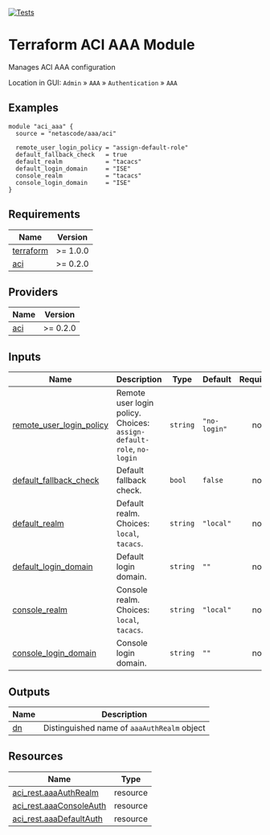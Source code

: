 <!-- BEGIN_TF_DOCS -->
[![Tests](https://github.com/netascode/terraform-aci-aaa/actions/workflows/test.yml/badge.svg)](https://github.com/netascode/terraform-aci-aaa/actions/workflows/test.yml)

# Terraform ACI AAA Module

Manages ACI AAA configuration

Location in GUI:
`Admin` » `AAA` » `Authentication` » `AAA`

## Examples

```hcl
module "aci_aaa" {
  source = "netascode/aaa/aci"

  remote_user_login_policy = "assign-default-role"
  default_fallback_check   = true
  default_realm            = "tacacs"
  default_login_domain     = "ISE"
  console_realm            = "tacacs"
  console_login_domain     = "ISE"
}

```

## Requirements

| Name | Version |
|------|---------|
| <a name="requirement_terraform"></a> [terraform](#requirement\_terraform) | >= 1.0.0 |
| <a name="requirement_aci"></a> [aci](#requirement\_aci) | >= 0.2.0 |

## Providers

| Name | Version |
|------|---------|
| <a name="provider_aci"></a> [aci](#provider\_aci) | >= 0.2.0 |

## Inputs

| Name | Description | Type | Default | Required |
|------|-------------|------|---------|:--------:|
| <a name="input_remote_user_login_policy"></a> [remote\_user\_login\_policy](#input\_remote\_user\_login\_policy) | Remote user login policy. Choices: `assign-default-role`, `no-login` | `string` | `"no-login"` | no |
| <a name="input_default_fallback_check"></a> [default\_fallback\_check](#input\_default\_fallback\_check) | Default fallback check. | `bool` | `false` | no |
| <a name="input_default_realm"></a> [default\_realm](#input\_default\_realm) | Default realm. Choices: `local`, `tacacs`. | `string` | `"local"` | no |
| <a name="input_default_login_domain"></a> [default\_login\_domain](#input\_default\_login\_domain) | Default login domain. | `string` | `""` | no |
| <a name="input_console_realm"></a> [console\_realm](#input\_console\_realm) | Console realm. Choices: `local`, `tacacs`. | `string` | `"local"` | no |
| <a name="input_console_login_domain"></a> [console\_login\_domain](#input\_console\_login\_domain) | Console login domain. | `string` | `""` | no |

## Outputs

| Name | Description |
|------|-------------|
| <a name="output_dn"></a> [dn](#output\_dn) | Distinguished name of `aaaAuthRealm` object |

## Resources

| Name | Type |
|------|------|
| [aci_rest.aaaAuthRealm](https://registry.terraform.io/providers/netascode/aci/latest/docs/resources/rest) | resource |
| [aci_rest.aaaConsoleAuth](https://registry.terraform.io/providers/netascode/aci/latest/docs/resources/rest) | resource |
| [aci_rest.aaaDefaultAuth](https://registry.terraform.io/providers/netascode/aci/latest/docs/resources/rest) | resource |
<!-- END_TF_DOCS -->
